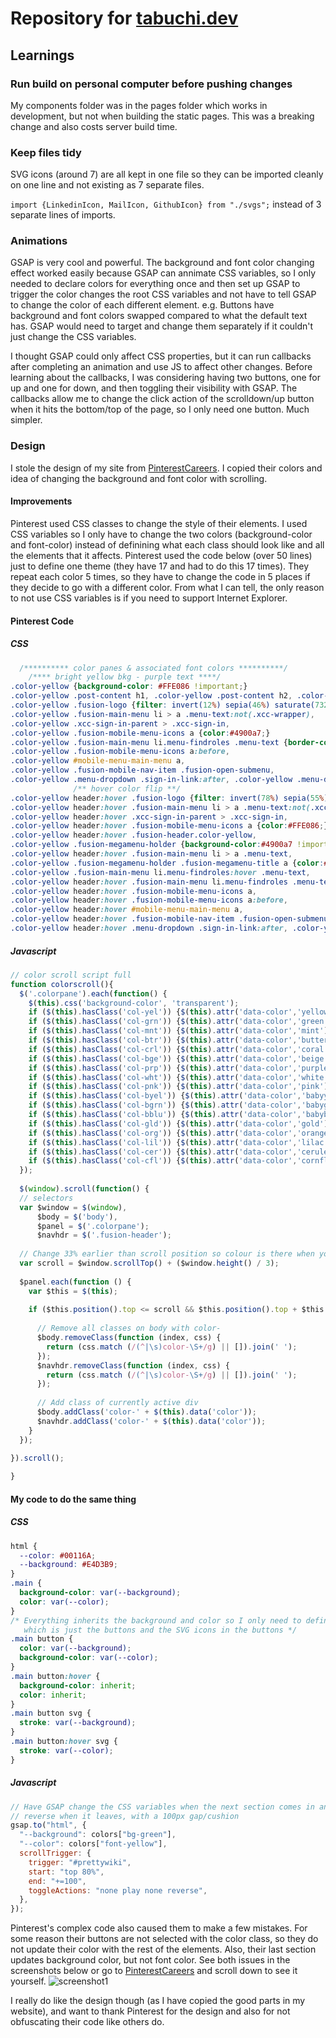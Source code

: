 # Repository for [tabuchi.dev](https://tabuchi.dev)

## Learnings
### Run build on personal computer before pushing changes
My components folder was in the pages folder which works in development, but not when building the static pages. This was a breaking change and also costs server build time.

### Keep files tidy
SVG icons (around 7) are all kept in one file so they can be imported cleanly on one line and not existing as 7 separate files.

`import {LinkedinIcon, MailIcon, GithubIcon} from "./svgs";` instead of 3 separate lines of imports.

### Animations
GSAP is very cool and powerful. The background and font color changing effect worked easily because GSAP can annimate CSS variables, so I only needed to declare colors for everything once and then set up GSAP to trigger the color changes the root CSS variables and not have to tell GSAP to change the color of each different element.
e.g. Buttons have background and font colors swapped compared to what the default text has. GSAP would need to target and change them separately if it couldn't just change the CSS variables.

I thought GSAP could only affect CSS properties, but it can run callbacks after completing an animation and use JS to affect other changes. Before learning about the callbacks, I was considering having two buttons, one for up and one for down, and then toggling their visibility with GSAP. The callbacks allow me to change the click action of the scrolldown/up button when it hits the bottom/top of the page, so I only need one button. Much simpler.

### Design
I stole the design of my site from [PinterestCareers](https://www.pinterestcareers.com/). I copied their colors and idea of changing the background and font color with scrolling.
#### Improvements
Pinterest used CSS classes to change the style of their elements. I used CSS variables so I only have to change the two colors (background-color and font-color) instead of definining what each class should look like and all the elements that it affects. Pinterest used the code below (over 50 lines) just to define one theme (they have 17 and had to do this 17 times). They repeat each color 5 times, so they have to change the code in 5 places if they decide to go with a different color.
From what I can tell, the only reason to not use CSS variables is if you need to support Internet Explorer.

#### Pinterest Code
##### CSS
```css
  /********** color panes & associated font colors **********/
    /**** bright yellow bkg - purple text ****/
.color-yellow {background-color: #FFE086 !important;}
.color-yellow .post-content h1, .color-yellow .post-content h2, .color-yellow .post-content h3, .color-yellow .post-content p, .color-yellow .post-content li {color:#4900a7;}
.color-yellow .fusion-logo {filter: invert(12%) sepia(46%) saturate(7329%) hue-rotate(266deg) brightness(93%) contrast(128%);}
.color-yellow .fusion-main-menu li > a .menu-text:not(.xcc-wrapper),
.color-yellow .xcc-sign-in-parent > .xcc-sign-in,
.color-yellow .fusion-mobile-menu-icons a {color:#4900a7;}
.color-yellow .fusion-main-menu li.menu-findroles .menu-text {border-color:#4900a7;}
.color-yellow .fusion-mobile-menu-icons a:before,
.color-yellow #mobile-menu-main-menu a,
.color-yellow .fusion-mobile-nav-item .fusion-open-submenu,
.color-yellow .menu-dropdown .sign-in-link:after, .color-yellow .menu-dropdown .create-profile-link:after {color: #4900a7;}
              /** hover color flip **/
.color-yellow header:hover .fusion-logo {filter: invert(78%) sepia(55%) saturate(305%) hue-rotate(358deg) brightness(102%) contrast(101%);}
.color-yellow header:hover .fusion-main-menu li > a .menu-text:not(.xcc-wrapper),
.color-yellow header:hover .xcc-sign-in-parent > .xcc-sign-in,
.color-yellow header:hover .fusion-mobile-menu-icons a {color:#FFE086;}
.color-yellow header:hover .fusion-header.color-yellow,
.color-yellow .fusion-megamenu-holder {background-color:#4900a7 !important;}
.color-yellow header:hover .fusion-main-menu li > a .menu-text,
.color-yellow .fusion-megamenu-holder .fusion-megamenu-title a {color:#FFE086;}
.color-yellow .fusion-main-menu li.menu-findroles:hover .menu-text,
.color-yellow header:hover .fusion-main-menu li.menu-findroles .menu-text{border-color:#FFE086;}
.color-yellow header:hover .fusion-mobile-menu-icons a,
.color-yellow header:hover .fusion-mobile-menu-icons a:before,
.color-yellow header:hover #mobile-menu-main-menu a,
.color-yellow header:hover .fusion-mobile-nav-item .fusion-open-submenu,
.color-yellow header:hover .menu-dropdown .sign-in-link:after, .color-yellow header:hover .menu-dropdown .create-profile-link:after {color: #FFE086; text-decoration:none;}
```
##### Javascript
```javascript
// color scroll script full
function colorscroll(){
  $('.colorpane').each(function() { 
    $(this).css('background-color', 'transparent');
    if ($(this).hasClass('col-yel')) {$(this).attr('data-color','yellow');}
    if ($(this).hasClass('col-grn')) {$(this).attr('data-color','green');}
    if ($(this).hasClass('col-mnt')) {$(this).attr('data-color','mint');}
    if ($(this).hasClass('col-btr')) {$(this).attr('data-color','butter');}
    if ($(this).hasClass('col-crl')) {$(this).attr('data-color','coral');}
    if ($(this).hasClass('col-bge')) {$(this).attr('data-color','beige');}
    if ($(this).hasClass('col-prp')) {$(this).attr('data-color','purple');}
    if ($(this).hasClass('col-wht')) {$(this).attr('data-color','white');}
    if ($(this).hasClass('col-pnk')) {$(this).attr('data-color','pink');}
    if ($(this).hasClass('col-byel')) {$(this).attr('data-color','babyyellow');}
    if ($(this).hasClass('col-bgrn')) {$(this).attr('data-color','babygreen');}
    if ($(this).hasClass('col-bblu')) {$(this).attr('data-color','babyblue');}
    if ($(this).hasClass('col-gld')) {$(this).attr('data-color','gold');}
    if ($(this).hasClass('col-org')) {$(this).attr('data-color','orange');}
    if ($(this).hasClass('col-lil')) {$(this).attr('data-color','lilac');}
    if ($(this).hasClass('col-cer')) {$(this).attr('data-color','cerulean');}
    if ($(this).hasClass('col-cfl')) {$(this).attr('data-color','cornflower');}
  });
  
  $(window).scroll(function() {
  // selectors
  var $window = $(window),
      $body = $('body'),
      $panel = $('.colorpane');
      $navhdr = $('.fusion-header');
  
  // Change 33% earlier than scroll position so colour is there when you arrive.
  var scroll = $window.scrollTop() + ($window.height() / 3);
 
  $panel.each(function () {
    var $this = $(this);
    
    if ($this.position().top <= scroll && $this.position().top + $this.height() > scroll) {
          
      // Remove all classes on body with color-
      $body.removeClass(function (index, css) {
        return (css.match (/(^|\s)color-\S+/g) || []).join(' ');
      });
      $navhdr.removeClass(function (index, css) {
        return (css.match (/(^|\s)color-\S+/g) || []).join(' ');
      });
       
      // Add class of currently active div
      $body.addClass('color-' + $(this).data('color'));
      $navhdr.addClass('color-' + $(this).data('color'));
    }
  });    
  
}).scroll();

}
```

#### My code to do the same thing
##### CSS
```css
html {
  --color: #00116A;
  --background: #E4D3B9;
}
.main {
  background-color: var(--background);
  color: var(--color);
}
/* Everything inherits the background and color so I only need to define what's different,
   which is just the buttons and the SVG icons in the buttons */
.main button {
  color: var(--background);
  background-color: var(--color);
}
.main button:hover {
  background-color: inherit;
  color: inherit;
}
.main button svg {
  stroke: var(--background);
}
.main button:hover svg {
  stroke: var(--color);
}
```
##### Javascript
```javascript
// Have GSAP change the CSS variables when the next section comes in and
// reverse when it leaves, with a 100px gap/cushion
gsap.to("html", {
  "--background": colors["bg-green"],
  "--color": colors["font-yellow"],
  scrollTrigger: {
    trigger: "#prettywiki",
    start: "top 80%",
    end: "+=100",
    toggleActions: "none play none reverse",
  },
});
```

Pinterest's complex code also caused them to make a few mistakes. For some reason their buttons are not selected with the color class, so they do not update their color with the rest of the elements. Also, their last section updates background color, but not font color. See both issues in the screenshots below or go to [PinterestCareers](https://www.pinterestcareers.com/) and scroll down to see it yourself.
![screenshot1](./pinterestSS.png)

I really do like the design though (as I have copied the good parts in my website), and want to thank Pinterest for the design and also for not obfuscating their code like others do.